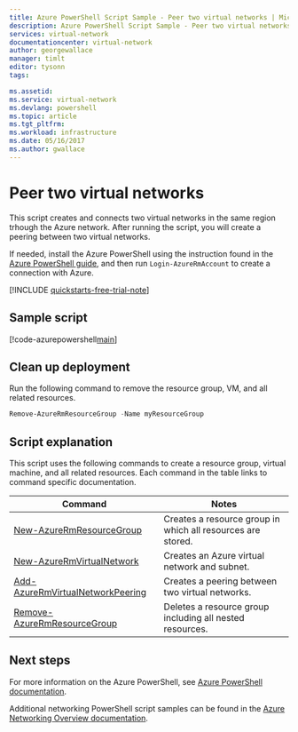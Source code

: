 ```yaml
---
title: Azure PowerShell Script Sample - Peer two virtual networks | Microsoft Docs
description: Azure PowerShell Script Sample - Peer two virtual networks
services: virtual-network
documentationcenter: virtual-network
author: georgewallace
manager: timlt
editor: tysonn
tags:

ms.assetid:
ms.service: virtual-network
ms.devlang: powershell
ms.topic: article
ms.tgt_pltfrm:
ms.workload: infrastructure
ms.date: 05/16/2017
ms.author: gwallace
---
```


# Peer two virtual networks

This script creates and connects two virtual networks in the same region trhough the Azure network. After running the script, you will create a peering between two virtual networks.

If needed, install the Azure PowerShell using the instruction found in the [Azure PowerShell guide](https://docs.microsoft.com/powershell/azureps-cmdlets-docs/), and then run `Login-AzureRmAccount` to create a connection with Azure.

[!INCLUDE [quickstarts-free-trial-note](../../../includes/quickstarts-free-trial-note.md)]

## Sample script

[!code-azurepowershell[main](../../../powershell_scripts/virtual-network/peer-two-virtual-networks/peer-two-virtual-networks.ps1 "Peer two networks")]

## Clean up deployment 

Run the following command to remove the resource group, VM, and all related resources.

```powershell
Remove-AzureRmResourceGroup -Name myResourceGroup
```

## Script explanation

This script uses the following commands to create a resource group, virtual machine, and all related resources. Each command in the table links to command specific documentation.

| Command | Notes |
|---|---|
| [New-AzureRmResourceGroup](/powershell/module/azurerm.resources/new-azurermresourcegroup) | Creates a resource group in which all resources are stored. | 
| [New-AzureRmVirtualNetwork](/powershell/module/azurerm.network/new-azurermvirtualnetwork)| Creates an Azure virtual network and subnet. |
| [Add-AzureRmVirtualNetworkPeering](/powershell/module/azurerm.network/add-azurermvirtualnetworkpeering) | Creates a peering between two virtual networks.  |
| [Remove-AzureRmResourceGroup](/powershell/module/azurerm.resources/remove-azurermresourcegroup) | Deletes a resource group including all nested resources. |

## Next steps

For more information on the Azure PowerShell, see [Azure PowerShell documentation](https://docs.microsoft.com/powershell/azure/overview).

Additional networking PowerShell script samples can be found in the [Azure Networking Overview documentation](../powershell-samples.md?toc=%2fazure%2fnetworking%2ftoc.json).